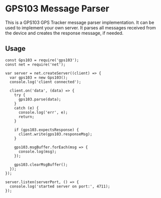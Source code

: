 # GPS103 Message Parser
This is a GPS103 GPS Tracker message parser implementation. It can be used to implement your own server.
It parses all messages received from the device and creates the response message, if needed.

## Usage
```
const Gps103 = require('gps103');
const net = require('net');

var server = net.createServer((client) => {
  var gps103 = new Gps103();
  console.log('client connected');

  client.on('data', (data) => {
    try {
      gps103.parse(data);
    }
    catch (e) {
      console.log('err', e);
      return;
    }

    if (gps103.expectsResponse) {
      client.write(gps103.responseMsg);
    }

    gps103.msgBuffer.forEach(msg => {
      console.log(msg);
    });

    gps103.clearMsgBuffer();
  });
});

server.listen(serverPort, () => {
  console.log('started server on port:', 4711);
});

```